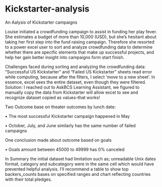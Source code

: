 # Kickstarter-analysis

An Aalysis of Kickstarter campaigns 

Louise initiated a crowdfunding campaign to assist in funding her play fever.  She estimates a budget of more than 10,000 (USD), but she’s hesitant about taking her first step into the fund raising campaign. Therefore she resorted to a power excel user to sort and analyze crowdfunding data to determine whether there are specific elements that make up successful projects, and help her gain better insight into campaigns form start finish. 

Challenges faced during sorting and analyzing the crowdfunding data: “Successful US Kickstarter” and “Failed US Kickstarter” sheets  read error while computing, because after the filters, I select ‘move to a new sheet’. In essence, excel sees the entire dataset, even though they were filtered. Solution: I reached out to AskBCS Learning Assistant, we figured to manually copy the data from Kickstarter will allow excel to see and recognize dataset copied as values–that works! 

Two Outcome base on theater outcomes by lunch date:

•	The most successful Kickstarter campaign happened in May 

•	October, July, and June similarly has the same number of failed campaigns 

One conclusion made about outcome based on goals 

•	Goals amount between 45000 to 49999 has 0% canceled 

In Summary the initial dataset had limitation such as; unreadable Unix dates format, category and subcategory were in the same cell which would have prevented helpful analysis. I’ll recommend a table to show top backers_counts bases on specified ranges and chart reflecting countries with their total pledges.


